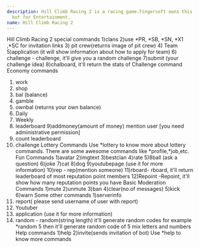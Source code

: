 ```yaml
---
description: Hill Climb Racing 2 is a racing game.Fingersoft owns this game.I created hcr2
  bot for Entertainment.
name: Hill Climb Racing 2
---
```


Hill Climb Racing 2 special commands
1)clans
2)use *PR, *SB, *SN, *X1 ,*SC for invitation links
3) pit crew(returns image of pit crew)
4) Team
5)application (it will show information about how to apply for team)
6) challenge - challenge, it'll give you a random challenge
7)submit (your challenge idea)
8)chalboard, it'll return the stats of Challenge command
Economy commands
1) work
2) shop
3) bal (balance)
4) gamble
5) ownbal (returns your own balance)
6) Daily
7) Weekly
8) leaderboard
9)addmoney(amount of money) mention user [you need administrative permission]
10) count leaderboard
11) challenge
Lottery Commands
Use *lottery to know more about lottery commands.
There are some awesome commands like *profile,*job,etc.
Fun Commands
1)avatar
2)imgtext
3)bestclan
4)rate
5)8ball (ask a question)
6)joke
7)cat
8)dog
9)youtubepage (use it for more information)
10)rep - rep(mention someone)
11)rboard- rboard, it'll return leaderboard of most reputation point members
12)Repoint -Repoint, it'll show how many reputation points you have
Basic Moderation Commands
1)mute
2)unmute
3)ban
4)clear(no.of messages)
5)kick
6)warn
Some other commands
1)serverinfo
2) report( please send username of user with report)
3) Youtuber
4) application (use it for more information)
5) random - random(string length)
it'll generate random codes
for example *random 5 then it'll generate random code of 5 mix letters and numbers
Help commands
1)help
2)invite(sends invitation of bot)
Use *help to know more commands

